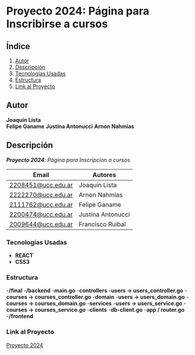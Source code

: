 # Proyecto 2024: Página para Inscribirse a cursos

## Índice

1. [Autor](#autor)
2. [Descripción](#descripción)
3. [Tecnologías Usadas](#tecnologías-usadas)
4. [Estructura](#Estructura)
5. [Link al Proyecto](#link-al-proyecto)

## Autor

**Joaquín Lista**  
**Felipe Ganame**
**Justina Antonucci**
**Arnon Nahmias**

## Descripción

**_Proyecto 2024_**: _Página para Inscripcion a cursos_

| Email              | Autores           |
| ------------------ | ----------------- |
| 2208451@ucc.edu.ar | Joaquín Lista     |
| 2222270@ucc.edu.ar | Arnon Nahmias     |
| 2111762@ucc.edu.ar | Felipe Ganame     |
| 2200474@ucc.edu.ar | Justina Antonucci |
| 2009644@ucc.edu.ar | Francisco Ruibal  |

### Tecnologías Usadas

- **REACT**
- **CSS3**

### Estructura

-**/final** -**/backend** -**main.go** -**controllers** -**users -> users_controller.go** -**courses -> courses_controller.go** -**domain** -**users -> users_domain.go** -**courses -> courses_domain.go** -**services** -**users -> users_service.go** -**courses -> courses_service.go** -**clients** -**db-client.go** -**app / router.go** -**/frontend**

### Link al Proyecto

[Proyecto 2024](https://github.com/felipeganame/Arquitectura.Software.1)
